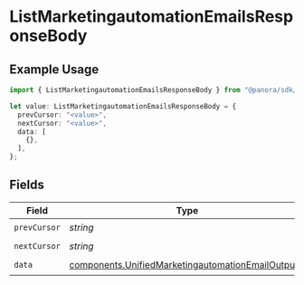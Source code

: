 # ListMarketingautomationEmailsResponseBody

## Example Usage

```typescript
import { ListMarketingautomationEmailsResponseBody } from "@panora/sdk/models/operations";

let value: ListMarketingautomationEmailsResponseBody = {
  prevCursor: "<value>",
  nextCursor: "<value>",
  data: [
    {},
  ],
};
```

## Fields

| Field                                                                                                                  | Type                                                                                                                   | Required                                                                                                               | Description                                                                                                            |
| ---------------------------------------------------------------------------------------------------------------------- | ---------------------------------------------------------------------------------------------------------------------- | ---------------------------------------------------------------------------------------------------------------------- | ---------------------------------------------------------------------------------------------------------------------- |
| `prevCursor`                                                                                                           | *string*                                                                                                               | :heavy_check_mark:                                                                                                     | N/A                                                                                                                    |
| `nextCursor`                                                                                                           | *string*                                                                                                               | :heavy_check_mark:                                                                                                     | N/A                                                                                                                    |
| `data`                                                                                                                 | [components.UnifiedMarketingautomationEmailOutput](../../models/components/unifiedmarketingautomationemailoutput.md)[] | :heavy_check_mark:                                                                                                     | N/A                                                                                                                    |